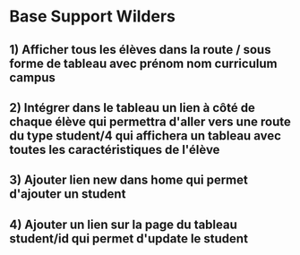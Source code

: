 # Base Support Wilders

## 1) Afficher tous les élèves dans la route / sous forme de tableau avec prénom nom curriculum campus   
## 2) Intégrer dans le tableau un lien à côté de chaque élève qui permettra d'aller vers une route du type student/4 qui affichera un tableau avec toutes les caractéristiques de l'élève  
## 3) Ajouter lien new dans home qui permet d'ajouter un student  
## 4) Ajouter un lien sur la page du tableau student/id qui permet d'update le student